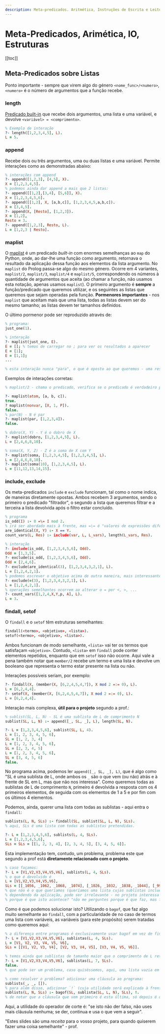 ```yaml
---
description: Meta-predicados. Aritmética, Instruções de Escrita e Leitura, Estruturas.
---
```


# Meta-Predicados, Arimética, IO, Estruturas

[[toc]]

## Meta-Predicados sobre Listas

Ponto importante - sempre que virem algo do género `<nome_func>/<numero>`, `<numero>` é o número de argumentos que a função recebe.

### length

[Predicado built-in](https://github.com/dtonhofer/prolog_notes/tree/master/swipl_notes/about_length) que recebe dois argumentos, uma lista e uma variável, e devolve `<variável> = <comprimento>`.

```prolog
% Exemplo de interação
?- length([1,2,3,4,5], L).
L = 5.
```

### append

Recebe dois ou três argumentos, uma ou duas listas e uma variável. Permite interações como as demonstradas abaixo:

```prolog
% interações com append
?- append([1,2,3], [4,5], X).
X = [1,2,3,4,5].
% podemos ainda dar append a mais que 2 listas:
?- append([[1,2],[3,4], [5,6]], X).
X = [1,2,3,4,5,6].
?- append([[1,2], X, [a,b,c]], [1,2,3,4,5,a,b,c]).
X = [3,4,5].
?- append(X, [Resto], [1,2,3]).
X = [1,2],
Resto = 3.
?- append([1,2,3], Resto, L).
L = [1,2,3 | Resto].
```

### maplist

O [maplist](https://github.com/dtonhofer/prolog_notes/blob/master/swipl_notes/about_maplist/maplist_2_examples.md) é um predicado _built-in_ com enormes semelhanças ao `map` do Python, onde, ao dar-lhe uma função como argumento, retornava o resultado da aplicação dessa função aos elementos da lista argumento. No `maplist` do Prolog passa-se algo do mesmo género. Ocorre em 4 variantes, `maplist/2`, `maplist/3`, `maplist/4` e `maplist/5`, correspondendo os números à quantidade de argumentos que aceita (ao chamar a função, não usamos esta notação, apenas usamos `maplist`). O primeiro argumento é **sempre** a função/predicado que queremos utilizar, e os seguintes as listas que queremos que sejam operadas pela função.
**Pormenores importantes** - nos `maplist` que aceitam mais que uma lista, todas as listas devem ser do mesmo tamanho; as listas devem ter tamanhos definidos.

O último pormenor pode ser reproduzido através de:

```prolog
% programa:
just_one(1).

% interação
?- maplist(just_one, E).
E = []; % temos de carregar no ; para ver os resultados a aparecer
E = [1];
E = [1,1];
...

% esta interação nunca "para", o que é oposto ao que queremos - uma resposta concisa
```

Exemplos de interações corretas:

```prolog
% maplist/2 - chama o predicado, verifica se o predicado é verdadeiro para cada elemento da lista

?- maplist(atom, [a, b, c]).
true.
? maplist(nonvar, [X, 1, P]).
false.
% par(N) - N é par
?- maplist(par, [1,2,3,4]).
false.

% dobro(X, Y) - Y é o dobro de X
?- maplist(dobro, [1,2,3,4,5], L).
L = [2,4,6,8,10].

% soma(X, Y, Z) - Z é a soma de X com Y
?- maplist(soma, [1,2,3,4,5], [1,2,3,4,5], L).
L = [2,4,6,8,10].
?- maplist(soma(10), [1,2,3,4,5], L).
L = [11,12,13,14,15].
```

### include, exclude

Os meta-predicados `include` e `exclude` funcionam, tal como o nome indica, de maneiras diretamente opostas. Ambos recebem 3 argumentos, sendo o primeiro o predicado "filtrador", o segundo a lista que queremos filtrar e a terceira a lista devolvida após o filtro estar concluído.

```prolog
% programa
is_odd(I) :- 0 =\= I mod 2.
% irá ser abordado mais à frente, mas =\= é "valores de expressões diferentes" e mod é o resto
are_identical(X, Y) :- X == Y.
count_vars(L, Res) :- include(var, L, L_vars), length(L_vars, Res).

% interação
?- include(is_odd, [1,2,3,4,5,6], Odd).
Odd = [1,3,5].
?- exclude(is_odd, [1,2,3,4,5,6], Odd).
Odd = [2,4,6].
?- exclude(are_identical(3), [1,2,3,4,3,2,1], L).
L = [1,2,4,2,1].
% podemos escrever o objetivo acima de outra maneira, mais interessante
?- exclude(=(3), [1,2,3,4,3,2,1], L).
L = [1,2,4,2,1].
% operações semelhantes ocorrem ao alterar o = por <, >, ...
?- count_vars([1,2,4,X,Y,p, A], L).
L = 3.
```

### findall, setof

O `findall` e o `setof` têm estruturas semelhantes:

```prolog
findall(<termo>, <objetivo>, <lista>).
setof(<termo>, <objetivo>, <lista>).
```

Ambos funcionam de modo semelhante, `<lista>` vai ter os termos que satisfaçam `<objetivo>`. Contudo, `<lista>` em `findall` pode conter elementos repetidos, enquanto que em `setof` isso não ocorre.
Aqui vale a pena também notar que `member/2` recebe um termo e uma lista e devolve um booleano que representa o termo estar presente na lista ou não.

Interações possíveis seriam, por exemplo:

```prolog
?- findall(X, (member(X, [6,2,4,5,4,7]), X mod 2 =:= 0), L).
L = [6,2,4,4].
?- setof(X, (member(X, [6,2,4,5,4,7]), X mod 2 =:= 0), L).
L = [6,2,4,4].
```

Interação mais complexa, **útil para o projeto** segundo a prof.:

```prolog
% sublist(SL, L, N) - SL é uma sublista de L de comprimento N
sublist(SL, L, N) :- append([_, SL, _], L), length(SL, N).

?- L = [1,2,3,4,5,6], sublist(SL, L, 4).
L = [1, 2, 3, 4, 5, 6],
SL = [1, 2, 3, 4]
L = [1, 2, 3, 4, 5, 6],
SL = [2, 3, 4, 5]
L = [1, 2, 3, 4, 5, 6],
SL = [3, 4, 5, 6]
false.
```

No programa acima, podemos ler `append([_, SL, _], L)`, que é algo como "SL é uma sublista de L, onde ambos os `_` são o que vem (ou não) atrás e à frente de SL em L, mas que não nos interessa". Como queremos todas as sublistas de L de comprimento `N`, primeiro é devolvida a resposta com os 4 primeiros elementos, de seguida com os elementos de 1 a 5 e por fim com os últimos 4 elementos.

Podemos, ainda, querer uma lista com todas as sublistas - aqui entra o `findall`:

```prolog
sublists(L, N, SLs) :- findall(SL, sublist(SL, L, N), SLs).
% aqui, SLs é uma lista com todas as sublistas pretendidas.

?- L = [1,2,3,4,5,6], sublists(L, 4, SLs).
L = [1,2,3,4,5,6],
SLs = SLs = [[1, 2, 3, 4], [2, 3, 4, 5], [3, 4, 5, 6]].
```

Esta implementação tem, contudo, um problema, problema este que segundo a prof está **diretamente relacionado com o projeto**.

```prolog
% caso façamos:
?- L = [V1,V2,V3,V4,V5,V6], sublists(L, 4, SLs).
% o que é devolvido é
L = [V1,V2,V3,V4,V5,V6],
SLs = [[_1056, _1062, _1068, _1074], [_1026, _1032, _1038, _1044], [_996, _1002, _1008, _1014]].
% que não é o que queríamos (queríamos uma lista cujas sublistas incluem as variáveis Vn)
% dependendo da aplicação, pode ser irrelevante - no projeto interessa
% porque é que isto acontece? "não me perguntes porque é que faz, mas faz" - prof.
```

Como é que podemos solucionar isto? Utilizando o `bagof`, que faz algo muito semelhante ao `findall`, com a particularidade de no caso de termos uma lista com variáveis, as variáveis (para este propósito) serem tratadas como queremos aqui:

```prolog
% a diferença entre programas é exclusivamente usar bagof em vez de findall
?- L = [V1,V2,V3,V4,V5,V6], sublistas(L, 4, SLs).
L = [V1, V2, V3, V4, V5, V6],
SLs = [[V1, V2, V3, V4], [V2, V3, V4, V5], [V3, V4, V5, V6]].

% temos ainda que sublistas de tamanho maior que o comprimento de L retornam false
?- L = [V1,V2,V3,V4,V5,V6], sublistas(L, 7, SLs).
false.
% que pode ser um problema, caso quiséssemos, aqui, uma lista vazia em vez de false

% como resolver o problema? adicionar uma cláusula ao programa:
sublists(_, _, []).
% para além disso, adicionar `!` (cuja utilidade será explicada à frente) à cláusula original:
sublists(L, N, SLs) :- bagof(SL, sublista(SL, L, N), SLs), !.
% de notar que a cláusula que vem primeiro é esta última, só depois é que vem a cláusula que adicionámos
```

Aqui, a utilidade do operador de corte é: "se isto não der falso, não uses mais cláusula nenhuma; se der, continua e usa o que vem a seguir".

"Estes slides são uma _receita_ para o vosso projeto, para quando quiserem fazer uma coisa semelhante" - prof.

